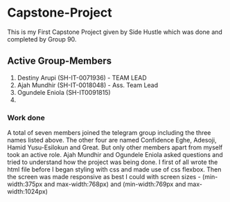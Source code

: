 # Capstone-Project
This is my First Capstone Project given by Side Hustle which was done and completed by Group 90.

## Active Group-Members
1. Destiny Arupi (SH-IT-0071936) - TEAM LEAD
2. Ajah Mundhir (SH-IT-0018048) - Ass. Team Lead
3. Ogundele Eniola (SH-IT0091815)
4. 
### Work done
A total of seven members joined the telegram group including the three names listed above. The other four are named Confidence Eghe, Adesoji, Hamid Yusu-Esilokun and Great. But only other members apart from myself took an active role. Ajah Mundhir and Ogundele Eniola asked questions and tried to understand how the project was being done. I first of all wrote the html file before I began styling with css and made use of css flexbox. Then the screen was made responsive as best I could with screen sizes - (min-width:375px and max-width:768px) and (min-width:769px and max-width:1024px)
